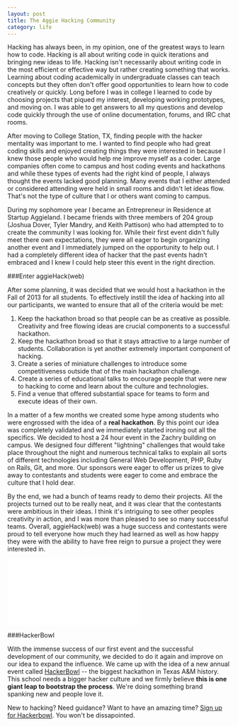 ```yaml
---
layout: post
title: The Aggie Hacking Community
category: life
---
```

Hacking has always been, in my opinion, one of the greatest ways to learn how to code. Hacking is all about writing code in quick iterations and bringing new ideas to life. Hacking isn't necessarily about writing code in the most efficient or effective way but rather creating something that works. Learning about coding academically in undergraduate classes can teach concepts but they often don't offer good opportunities to learn how to code creatively or quickly. Long before I was in college I learned to code by choosing projects that piqued my interest, developing working prototypes, and moving on. I was able to get answers to all my questions and develop code quickly through the use of online documentation, forums, and IRC chat rooms. 

After moving to College Station, TX, finding people with the hacker mentality was important to me. I wanted to find people who had great coding skills and enjoyed creating things they were interested in because I knew those people who would help me improve myself as a coder. Large companies often come to campus and host coding events and hackathons and while these types of events had the right kind of people, I always thought the events lacked good planning. Many events that I either attended or considered attending were held in small rooms and didn't let ideas flow. That's not the type of culture that I or others want coming to campus.

During my sophomore year I became an Entrepreneur in Residence at Startup Aggieland. I became friends with three members of 204 group (Joshua Dover, Tyler Mandry, and Keith Pattison) who had attempted to to create the community I was looking for. While their first event didn't fully meet there own expectations, they were all eager to begin organizing another event and I immediately jumped on the opportunity to help out. I had a completely different idea of hacker that the past events hadn't embraced and I knew I could help steer this event in the right direction.

###Enter aggieHack(web)

After some planning, it was decided that we would host a hackathon in the Fall of 2013 for all students. To effectively instill the idea of hacking into all our participants, we wanted to ensure that all of the criteria would be met:

1. Keep the hackathon broad so that people can be as creative as possible. Creativity and free flowing ideas are crucial components to a successful hackathon.
2. Keep the hackathon broad so that it stays attractive to a large number of students. Collaboration is yet another extremely important component of hacking.
3. Create a series of miniature challenges to introduce some competitiveness outside that of the main hackathon challenge.
4. Create a series of educational talks to encourage people that were new to hacking to come and learn about the culture and technologies.
5. Find a venue that offered substantial space for teams to form and execute ideas of their own.

In a matter of a few months we created some hype among students who were engrossed with the idea of a __real hackathon__. By this point our idea was completely validated and we immediately started ironing out all the specifics. We decided to host a 24 hour event in the Zachry building on campus. We designed four different "lightning" challenges that would take place throughout the night and numerous technical talks to explain all sorts of different technologies including General Web Development, PHP, Ruby on Rails, Git, and more. Our sponsors were eager to offer us prizes to give away to contestants and students were eager to come and embrace the culture that I hold dear.

By the end, we had a bunch of teams ready to demo their projects. All the projects turned out to be really neat, and it was clear that the contestants were ambitious in their ideas. I think it's intriguing to see other peoples creativity in action, and I was more than pleased to see so many successful teams. Overall, aggieHack(web) was a huge success and contestants were proud to tell everyone how much they had learned as well as how happy they were with the ability to have free reign to pursue a project they were interested in.

<div class="videowrapper"><iframe src="//www.youtube.com/embed/onyGhgx6mtg?rel=0" frameborder="0" allowfullscreen></iframe></div>

###HackerBowl

With the immense success of our first event and the successful development of our community, we decided to do it again and improve on our idea to expand the influence. We came up with the idea of a new annual event called [HackerBowl](http://www.hackerbowl.io "HackerBowl") -- the biggest hackathon in Texas A&M history. This school needs a bigger hacker culture and we firmly believe __this is one giant leap to bootstrap the process__. We're doing something brand spanking new and people love it.

New to hacking? Need guidance? Want to have an amazing time? [Sign up for Hackerbowl](http://hackerbowl.io/signup.html "HackerBowl Sign Up Page"). You won't be dissapointed.

